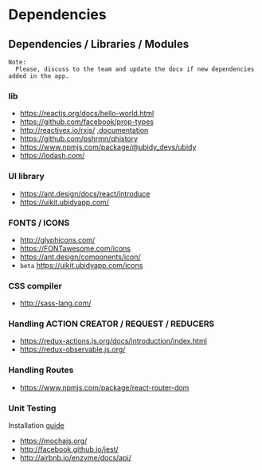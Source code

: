 # Dependencies

## Dependencies / Libraries / Modules

```
Note:
  Please, discuss to the team and update the docx if new dependencies added in the app.
```

### lib

- https://reactjs.org/docs/hello-world.html
- https://github.com/facebook/prop-types
- http://reactivex.io/rxjs/ ,[documentation](https://www.learnrxjs.io/)
- https://github.com/pshrmn/qhistory
- https://www.npmjs.com/package/@ubidy_devs/ubidy
- https://lodash.com/

### UI library

- https://ant.design/docs/react/introduce
- https://uikit.ubidyapp.com/

### FONTS / ICONS

- http://glyphicons.com/
- https://FONTawesome.com/icons
- https://ant.design/components/icon/
- `beta` https://uikit.ubidyapp.com/icons

### CSS compiler

- http://sass-lang.com/

### Handling ACTION CREATOR / REQUEST / REDUCERS

- https://redux-actions.js.org/docs/introduction/index.html
- https://redux-observable.js.org/

### Handling Routes

- https://www.npmjs.com/package/react-router-dom

### Unit Testing

Installation [guide](https://medium.com/@kayodeniyi/setting-up-tests-for-react-using-mocha-expect-and-enzyme-8f53af96fe7e)

- https://mochajs.org/
- http://facebook.github.io/jest/
- http://airbnb.io/enzyme/docs/api/
